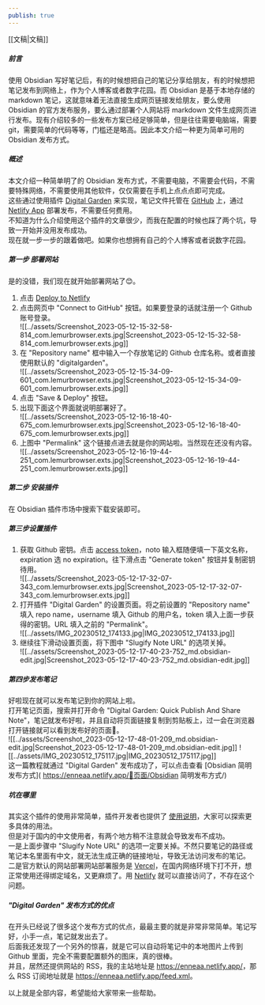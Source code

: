 ```yaml
---
publish: true
---
```

[[文稿|文稿]]  
##### 前言  
使用 Obsidian 写好笔记后，有的时候想把自己的笔记分享给朋友，有的时候想把笔记发布到网络上，作为个人博客或者数字花园。而 Obsidian 是基于本地存储的 markdown 笔记，这就意味着无法直接生成网页链接发给朋友，要么使用 Obsidian 的官方发布服务，要么通过部署个人网站将 markdown 文件生成网页进行发布。现有介绍较多的一些发布方案已经足够简单，但是往往需要电脑端，需要 git，需要简单的代码等等，门槛还是略高。因此本文介绍一种更为简单可用的 Obsidian 发布方式。  
##### 概述  
本文介绍一种简单明了的 Obsidian 发布方式，不需要电脑，不需要会代码，不需要特殊网络，不需要使用其他软件，仅仅需要在手机上点点点即可完成。    
这些通过使用插件 [Digital Garden](https://github.com/oleeskild/Obsidian-Digital-Garden) 来实现，笔记文件托管在 [GitHub](https://github.com) 上，通过 [Netlify App](https://app.netlify.com/) 部署发布，不需要任何费用。    
不知道为什么介绍使用这个插件的文章很少，而我在配置的时候也踩了两个坑，导致一开始并没用发布成功。    
现在就一步一步的跟着做吧。如果你也想拥有自己的个人博客或者说数字花园。  
  
##### 第一步 部署网站  
是的没错，我们现在就开始部署网站了😊。  
1. 点击 [Deploy to Netlify](https://app.netlify.com/start/deploy?repository=https://github.com/oleeskild/digitalgarden)  
2. 点击网页中 "Connect to GitHub" 按钮。如果要登录的话就注册一个 Github 账号登录。    
	![[../assets/Screenshot_2023-05-12-15-32-58-814_com.lemurbrowser.exts.jpg|Screenshot_2023-05-12-15-32-58-814_com.lemurbrowser.exts.jpg]]  
3. 在 "Repository name" 框中输入一个存放笔记的 Github 仓库名称。或者直接使用默认的 "digitalgarden"。    
	![[../assets/Screenshot_2023-05-12-15-34-09-601_com.lemurbrowser.exts.jpg|Screenshot_2023-05-12-15-34-09-601_com.lemurbrowser.exts.jpg]]  
4. 点击 "Save & Deploy" 按钮。  
5. 出现下面这个界面就说明部署好了。    
	![[../assets/Screenshot_2023-05-12-16-18-40-675_com.lemurbrowser.exts.jpg|Screenshot_2023-05-12-16-18-40-675_com.lemurbrowser.exts.jpg]]  
6. 上图中 "Permalink" 这个链接点进去就是你的网站啦。当然现在还没有内容。    
	![[../assets/Screenshot_2023-05-12-16-19-44-251_com.lemurbrowser.exts.jpg|Screenshot_2023-05-12-16-19-44-251_com.lemurbrowser.exts.jpg]]  
##### 第二步 安装插件  
在 Obsidian 插件市场中搜索下载安装即可。  
##### 第三步设置插件  
1. 获取 Github 密钥。点击 [access token](https://github.com/settings/tokens/new?scopes=repo)，noto 输入框随便填一下英文名称，expiration 选 no expiration。往下滑点击 "Generate token" 按钮并复制密钥待用。    
	![[../assets/Screenshot_2023-05-12-17-32-07-343_com.lemurbrowser.exts.jpg|Screenshot_2023-05-12-17-32-07-343_com.lemurbrowser.exts.jpg]]  
2. 打开插件 "Digital Garden" 的设置页面。将之前设置的 "Repository name" 填入 repo name，username 填入 Github 的用户名，token 填入上面一步获得的密钥。URL 填入之前的 "Permalink"。    
	![[../assets/IMG_20230512_174133.jpg|IMG_20230512_174133.jpg]]  
3. 继续往下滑动设置页面，将下图中 "Slugify Note URL" 的选项关掉。    
	![[../assets/Screenshot_2023-05-12-17-40-23-752_md.obsidian-edit.jpg|Screenshot_2023-05-12-17-40-23-752_md.obsidian-edit.jpg]]  
  
##### 第四步发布笔记  
好啦现在就可以发布笔记到你的网站上啦。    
打开笔记页面，搜索并打开命令 "Digital Garden: Quick Publish And Share Note"，笔记就发布好啦，并且自动将页面链接复制到剪贴板上，过一会在浏览器打开链接就可以看到发布好的页面🚀。    
![[../assets/Screenshot_2023-05-12-17-48-01-209_md.obsidian-edit.jpg|Screenshot_2023-05-12-17-48-01-209_md.obsidian-edit.jpg]] ![[../assets/IMG_20230512_175117.jpg|IMG_20230512_175117.jpg]]    
这一篇教程就通过 "Digital Garden" 发布成功了，可以点击查看 [Obsidian 简明发布方式]( <https://enneaa.netlify.app/📜页面/Obsidian> 简明发布方式/)  
##### 坑在哪里  
其实这个插件的使用非常简单，插件开发者也提供了 [使用说明](https://dg-docs.ole.dev/getting-started/01-getting-started/)，大家可以探索更多具体的用法。    
但是对于国内的中文使用者，有两个地方稍不注意就会导致发布不成功。    
一是上面步骤中 "Slugify Note URL" 的选项一定要关掉。不然只要笔记的路径或笔记本名里面有中文，就无法生成正确的链接地址，导致无法访问发布的笔记。    
二是官方默认的网站部署网站部署服务是 [Vercel](https://vercel.com/dashboard)，在国内网络环境下打不开，想正常使用还得绑定域名，又更麻烦了。用 [Netlify](https://app.netlify.com/) 就可以直接访问了，不存在这个问题。  
##### "Digital Garden" 发布方式的优点  
在开头已经说了很多这个发布方式的优点，最最主要的就是非常非常简单。笔记写好，小手一点，笔记就发出去了。    
后面我还发现了一个另外的惊喜，就是它可以自动将笔记中的本地图片上传到 Github 里面，完全不需要配置额外的图床，真的很棒。    
并且，居然还提供网站的 RSS，我的主站地址是 <https://enneaa.netlify.app/>，那么 RSS 订阅地址就是 <https://enneaa.netlify.app/feed.xml>。  
  
以上就是全部内容，希望能给大家带来一些帮助。  
